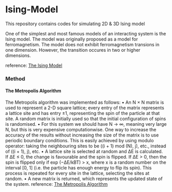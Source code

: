 # Ising-Model
This repository contains codes for simulating 2D &amp; 3D Ising model

One of the simplest and most famous models of an interacting system is the Ising model. The model was originally proposed as a model for ferromagnetism. The model does not exhibit ferromagnetism transions in one dimension. However, the transition occures in two or higher dimensions.

reference: 
[The Ising Model](https://ps.uci.edu/~cyu/p238C/LectureNotes/IsingModel/IsingModel.pdf)

### Method
####  The Metropolis Algorithm
The Metropolis algorithm was implemented as follows:
• An N × N matrix is used to represent a 2-D square lattice; every entry of the matrix represents a
lattice site and has entry ±1, representing the spin of the particle at that site. A random matrix is
initially used so that the initial configuration of spins is randomised.
• For this system we should have N → ∞, meaning very large N, but this is very expensive computationwise. One way to increase the accuracy of the results without increasing the size of the matrix is
to use periodic boundary conditions. This is easily achieved by using modulo operator: taking the
neighbouring sites to be ((i + 1) mod (N), j), etc., instead of ((i + 1), j), etc.
• A lattice site is selected at random and ∆E is calculated. If ∆E ≤ 0, the change is favourable and
the spin is flipped. If ∆E > 0, then the spin is flipped only if exp (−∆E/kBT) > x, where x is a
random number on the interval [0, 1] (i.e. the particle has enough energy to flip its spin). This process
is repeated for every site in the lattice, selecting the sites at random.
• A new matrix is returned, which represents the updated state of the system.
reference: 
[The Metropolis Algorithm](https://www.maths.tcd.ie/~dbennett/js/ising.pdf)
